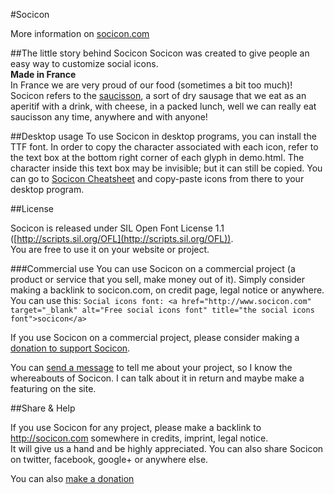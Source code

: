 #Socicon

More information on [socicon.com](http://socicon.com/)

##The little story behind Socicon
Socicon was created to give people an easy way to customize social icons.  
**Made in France**  
In France we are very proud of our food (sometimes a bit too much)!   Socicon refers to the [saucisson](http://en.wikipedia.org/wiki/Saucisson), a sort of dry sausage that we eat as an aperitif with a drink, with cheese, in a packed lunch, well we can really eat saucisson any time, anywhere and with anyone!

##Desktop usage
To use Socicon in desktop programs, you can install the TTF font. In order to copy the character associated with each icon, refer to the text box at the bottom right corner of each glyph in demo.html. The character inside this text box may be invisible; but it can still be copied. You can go to [Socicon Cheatsheet](http://www.socicon.com/chart.php) and copy-paste icons from there to your desktop program.

##License

Socicon is released under SIL Open Font License 1.1 ([http://scripts.sil.org/OFL](http://scripts.sil.org/OFL)).  
You are free to use it on your website or project.  

###Commercial use
You can use Socicon on a commercial project (a product or service that you sell, make money out of it). Simply consider making a backlink to socicon.com, on credit page, legal notice or anywhere. You can use this: 
`Social icons font: <a href="http://www.socicon.com" target="_blank" alt="Free social icons font" title="the social icons font">socicon</a>`

If you use Socicon on a commercial project, please consider making a [donation to support Socicon](https://www.paypal.com/cgi-bin/webscr?cmd=_s-xclick&hosted_button_id=MMAFH9MJUDYJE).

You can [send a message](mailto:hello@socicon.com) to tell me about your project, so I know the whereabouts of Socicon. I can talk about it in return and maybe make a featuring on the site.

##Share & Help

If you use Socicon for any project, please make a backlink to http://socicon.com somewhere in credits, imprint, legal notice.  
It will give us a hand and be highly appreciated.
You can also share Socicon on twitter, facebook, google+ or anywhere else.

You can also [make a donation](https://www.paypal.com/cgi-bin/webscr?cmd=_s-xclick&hosted_button_id=MMAFH9MJUDYJE)
